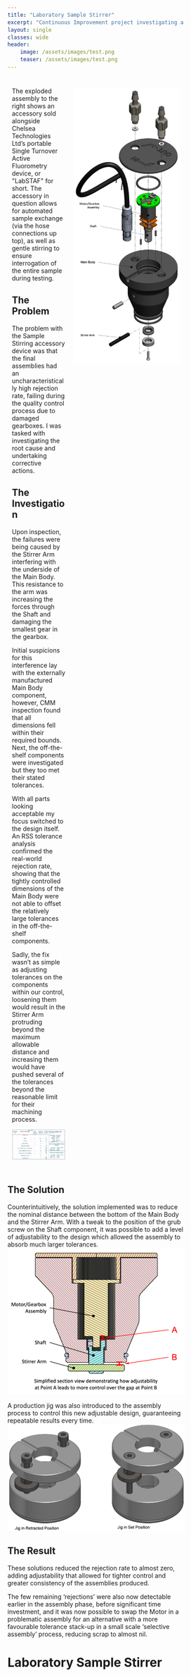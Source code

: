 ```yaml
---
title: "Laboratory Sample Stirrer"
excerpt: "Continuous Improvement project investigating a high reject rate on a motorised assembly."
layout: single
classes: wide
header:
    image: /assets/images/test.png
    teaser: /assets/images/test.png
---
```


<html>
<head>
    <meta name="viewport" content="width=device-width, initial-scale=1">
    <style>
        * {
        box-sizing: border-box;
        }
        /* Create your layouts. Here, I start by defining an uneven 2column style (-intro)
        /* followed by defining an even 2column style (-dual-even) which is used across multiple secions*/
        /* ....*/
        /* Create two unequal columns that floats next to each other */
    .column-intro {
        float: left;
        padding: 10px;
        height: max-content; /* Should be removed. Only for demonstration */
    }
    .left-intro {
        width: 35%;
    }
    .right-intro {
        width: 65%;
    }
    /* Clear floats after the columns */
    .row:after {
        content: "";
        display: table;
        clear: both;
    }
    /* Responsive layout - makes the three columns stack on top of each other instead of next to each other */
    @media screen and (max-width: 600px) {
        .column-intro {
        width: 100%;
        height: max-content;
        }
    }
    </style>
</head>
<body>
    <div class="row">
        <div class="column-intro left-intro">
            <p>The exploded assembly to the right shows an accessory sold alongside Chelsea Technologies Ltd’s portable Single Turnover Active Fluorometry device, or "LabSTAF" for short. The accessory in question allows for automated sample exchange (via the hose connections up top), as well as gentle stirring to ensure interrogation of the entire sample during testing.</p>
            <h2>The Problem</h2>
            <p>The problem with the Sample Stirring accessory device was that the final assemblies had an uncharacteristically high rejection rate, failing during the quality control process due to damaged gearboxes. I was tasked with investigating the root cause and undertaking corrective actions.</p>
            <h2>The Investigation</h2>
            <p>Upon inspection, the failures were being caused by the Stirrer Arm interfering with the underside of the Main Body. This resistance to the arm was increasing the forces through the Shaft and damaging the smallest gear in the gearbox.</p>
            <p>Initial suspicions for this interference lay with the externally manufactured Main Body component, however, CMM inspection found that all dimensions fell within their required bounds. Next, the off-the-shelf components were investigated but they too met their stated tolerances. </p>
            <p>With all parts looking acceptable my focus switched to the design itself. An RSS tolerance analysis confirmed the real-world rejection rate, showing that the tightly controlled dimensions of the Main Body were not able to offset the relatively large tolerances in the off-the-shelf components. </p>
            <p>Sadly, the fix wasn’t as simple as adjusting tolerances on the components within our control, loosening them would result in the Stirrer Arm protruding beyond the maximum allowable distance and increasing them would have pushed several of the tolerances beyond the reasonable limit for their machining process. </p>   
            <p><img src="/assets/images/Stirrer_Tol_Analysis.png"></p>   
            <p></p>   
            <p></p>   
            <p></p>            
        </div>
        <div class="column-intro right-intro">
            <p><img src="/assets/images/Stirer_Exploded_View_(Labelled).png"></p>
        </div>
    </div>
</body>
</html>

## The Solution
Counterintuitively, the solution implemented was to reduce the nominal distance between the bottom of the Main Body and the Stirrer Arm. With a tweak to the position of the grub screw on the Shaft component, it was possible to add a level of adjustability to the design which allowed the assembly to absorb much larger tolerances.
![Stirrer_Section_View_(Labelled)](../assets/images/Stirrer_Section_View_(Labelled).png)

A production jig was also introduced to the assembly process to control this new adjustable design, guaranteeing repeatable results every time.
![Stirrer_Jig_(both_positions)](../assets/images/Stirrer_Jig_(both_positions).png)

## The Result
These solutions reduced the rejection rate to almost zero, adding adjustability that allowed for tighter control and greater consistency of the assemblies produced.

The few remaining ‘rejections’ were also now detectable earlier in the assembly phase, before significant time investment, and it was now possible to swap the Motor in a problematic assembly for an alternative with a more favourable tolerance stack-up in a small scale ‘selective assembly’ process, reducing scrap to almost nil.



# Laboratory Sample Stirrer


